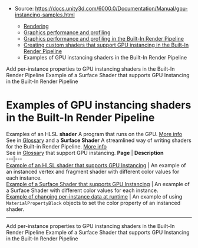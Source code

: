 * Source: https://docs.unity3d.com/6000.0/Documentation/Manual/gpu-instancing-samples.html

  * [Rendering](https://docs.unity3d.com/6000.0/Documentation/Manual/rendering-and-post-processing.html)
  * [Graphics performance and profiling](https://docs.unity3d.com/6000.0/Documentation/Manual/graphics-performance-profiling.html)
  * [Graphics performance and profiling in the Built-In Render Pipeline](https://docs.unity3d.com/6000.0/Documentation/Manual/graphics-performance-birp.html)
  * [Creating custom shaders that support GPU instancing in the Built-In Render Pipeline](https://docs.unity3d.com/6000.0/Documentation/Manual/gpu-instancing-shader.html)
  * Examples of GPU instancing shaders in the Built-In Render Pipeline


[](https://docs.unity3d.com/6000.0/Documentation/Manual/gpu-instancing-per-instance-properties.html)
Add per-instance properties to GPU instancing shaders in the Built-In Render Pipeline
[](https://docs.unity3d.com/6000.0/Documentation/Manual/gpu-instancing-surface-shader-example.html)
Example of a Surface Shader that supports GPU Instancing in the Built-In Render Pipeline
# Examples of GPU instancing shaders in the Built-In Render Pipeline
Examples of an HLSL **shader** A program that runs on the GPU. [More info](https://docs.unity3d.com/6000.0/Documentation/Manual/Shaders.html)  
See in [Glossary](https://docs.unity3d.com/6000.0/Documentation/Manual/Glossary.html#Shader) and a **Surface Shader** A streamlined way of writing shaders for the Built-in Render Pipeline. [More info](https://docs.unity3d.com/6000.0/Documentation/Manual/SL-SurfaceShaders.html)  
See in [Glossary](https://docs.unity3d.com/6000.0/Documentation/Manual/Glossary.html#SurfaceShader) that support GPU instancing.
**Page** | **Description**  
---|---  
[Example of an HLSL shader that supports GPU Instancing](https://docs.unity3d.com/6000.0/Documentation/Manual/gpu-instancing-vertex-fragment-shader-example.html) | An example of an instanced vertex and fragment shader with different color values for each instance.  
[Example of a Surface Shader that supports GPU Instancing](https://docs.unity3d.com/6000.0/Documentation/Manual/gpu-instancing-surface-shader-example.html) | An example of a Surface Shader with different color values for each instance.  
[Example of changing per-instance data at runtime](https://docs.unity3d.com/6000.0/Documentation/Manual/gpu-instancing-change-data.html) | An example of using `MaterialPropertyBlock` objects to set the color property of an instanced shader.  
* * *
[](https://docs.unity3d.com/6000.0/Documentation/Manual/gpu-instancing-per-instance-properties.html)
Add per-instance properties to GPU instancing shaders in the Built-In Render Pipeline
[](https://docs.unity3d.com/6000.0/Documentation/Manual/gpu-instancing-surface-shader-example.html)
Example of a Surface Shader that supports GPU Instancing in the Built-In Render Pipeline
